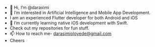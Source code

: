 - 👋 Hi, I’m @daraximi
- 👀 I’m interested in Artificial Intelligence and Mobile App Development.
- I am an experienced Flutter developer for both Android and iOS
- 🌱 I’m currently learning native iOS development with Swift. 
-  Check out my repositories for fun stuff.
- 📫 How to reach me- darasimioloyede@gmail.com
- Cheers

<!---
daraximi/daraximi is a ✨ special ✨ repository because its `README.md` (this file) appears on your GitHub profile.
You can click the Preview link to take a look at your changes.
--->
